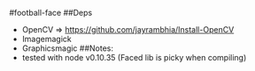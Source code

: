 #football-face
##Deps
- OpenCV => https://github.com/jayrambhia/Install-OpenCV
- Imagemagick
- Graphicsmagic
##Notes:
- tested with node v0.10.35 (Faced lib is picky when compiling)
